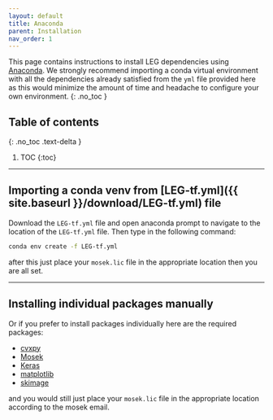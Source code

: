 ```yaml
---
layout: default
title: Anaconda
parent: Installation
nav_order: 1
---
```


This page contains instructions to install LEG dependencies using [Anaconda](https://docs.anaconda.com/anaconda/install/). We strongly recommend importing a conda virtual environment with all the dependencies already satisfied from the `yml` file provided here as this would minimize the amount of time and headache to configure your own environment.
{: .no_toc }

## Table of contents
{: .no_toc .text-delta }

1. TOC
{:toc}

---

## Importing a conda venv from [LEG-tf.yml]({{ site.baseurl }}/download/LEG-tf.yml) file

Download the `LEG-tf.yml` file and open anaconda prompt to navigate to the location of the `LEG-tf.yml` file. Then type in the following command:

```bash
conda env create -f LEG-tf.yml
```
after this just place your `mosek.lic` file in the appropriate location then you are all set.

---

## Installing individual packages manually

Or if you prefer to install packages individually here are the required packages: 

* [cvxpy](https://github.com/cvxgrp/cvxpy) 
* [Mosek](https://www.mosek.com/documentation/)
* [Keras](https://www.tensorflow.org/install)
* [matplotlib](https://matplotlib.org/users/installing.html)
* [skimage](https://github.com/scikit-image/scikit-image)

and you would still just place your `mosek.lic` file in the appropriate location according to the mosek email.

